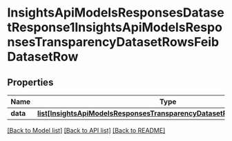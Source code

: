 # InsightsApiModelsResponsesDatasetResponse1InsightsApiModelsResponsesTransparencyDatasetRowsFeibDatasetRow

## Properties
Name | Type | Description | Notes
------------ | ------------- | ------------- | -------------
**data** | [**list[InsightsApiModelsResponsesTransparencyDatasetRowsFeibDatasetRow]**](InsightsApiModelsResponsesTransparencyDatasetRowsFeibDatasetRow.md) |  | [optional] 

[[Back to Model list]](../README.md#documentation-for-models) [[Back to API list]](../README.md#documentation-for-api-endpoints) [[Back to README]](../README.md)

